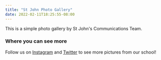 ```yaml
---
title: "St John Photo Gallery"
date: 2022-02-11T18:25:55-08:00
---
```


This is a simple photo gallery by St John's Communications Team.

### Where you can see more
Follow us on [Instagram](https://instagram.com/sjbdcs) and [Twitter](https://twitter.com/sjbdcs) to see more pictures from our school!
